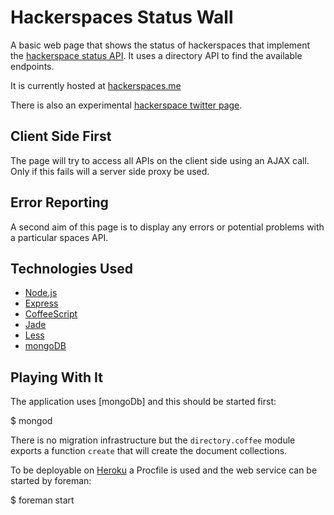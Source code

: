 Hackerspaces Status Wall
========================
A basic web page that shows the status of hackerspaces that implement the [hackerspace status API](https://hackerspaces.nl/spaceapi/).
It uses a directory API to find the available endpoints.

It is currently hosted at [hackerspaces.me](http://hackerspaces.me)

There is also an experimental [hackerspace twitter page](http://hackerspaces.me/twitter).

Client Side First
-----------------
The page will try to access all APIs on the client side using an AJAX call. Only if this fails will a server side proxy be used.

Error Reporting
---------------
A second aim of this page is to display any errors or potential problems with a particular spaces API.

Technologies Used
-----------------
* [Node.js](http://nodejs.org)
* [Express](http://expressjs.com)
* [CoffeeScript](http://coffeescript.org)
* [Jade](http://jade-lang.com)
* [Less](http://lesscss.org)
* [mongoDB](http://mongodb.org)

Playing With It
---------------
The application uses [mongoDb] and this should be started first:

   $ mongod

There is no migration infrastructure but the `directory.coffee` module exports a function `create` that will create the document collections.

To be deployable on [Heroku](http://heroku.com) a Procfile is used and the web service can be started by foreman:

  $ foreman start
